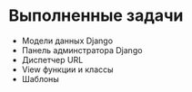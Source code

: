 # Выполненные задачи
- Модели данных Django
- Панель админстратора Django
- Диспетчер URL
- View функции и классы
- Шаблоны
